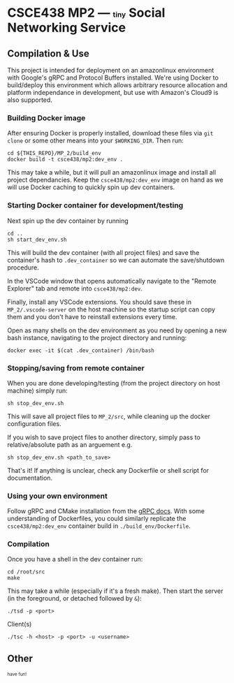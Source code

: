 # CSCE438 MP2 — <font size="3">tiny</font> Social Networking Service

## Compilation & Use
This project is intended for deployment on an amazonlinux environment with Google's gRPC and Protocol Buffers installed. We're using Docker to build/deploy this environment which allows arbitrary resource allocation and platform independance in development, but use with Amazon's Cloud9 is also supported.

### Building Docker image

After ensuring Docker is properly installed, download these files via `git clone` or some other means into your `$WORKING_DIR`. Then run:
    
    cd ${THIS_REPO}/MP_2/build_env
    docker build -t csce438/mp2:dev_env .

This may take a while, but it will pull an amazonlinux image and install all project dependancies. Keep the `csce438/mp2:dev_env` image on hand as we will use Docker caching to quickly spin up dev containers. 

### Starting Docker container for development/testing
Next spin up the dev container by running

    cd ..
    sh start_dev_env.sh

This will build the dev container (with all project files) and save the container's hash to `.dev_container` so we can automate the save/shutdown procedure.

In the VSCode window that opens automatically navigate to the "Remote Explorer" tab and remote into `csce438/mp2:dev`. 

Finally, install any VSCode extensions. You should save these in `MP_2/.vscode-server` on the host machine so the startup script can copy them and you don't have to reinstall extensions every time.

Open as many shells on the dev environment as you need by opening a new bash instance, navigating to the project directory and running:

    docker exec -it $(cat .dev_container) /bin/bash

### Stopping/saving from remote container
When you are done developing/testing (from the project directory on host machine) simply run:

    sh stop_dev_env.sh

This will save all project files to `MP_2/src`, while cleaning up the docker configuration files.

If you wish to save project files to another directory, simply pass to relative/absolute path as an arguement e.g.

    sh stop_dev_env.sh <path_to_save>

That's it! If anything is unclear, check any Dockerfile or shell script for documentation.

### Using your own environment 
Follow gRPC and CMake installation from the [gRPC docs](https://grpc.io/docs/languages/cpp/quickstart/). With some understanding of Dockerfiles, you could similarly replicate the `csce438/mp2:dev_env` container build in `./build_env/Dockerfile`.

### Compilation
Once you have a shell in the dev container run:

    cd /root/src
    make

This may take a while (especially if it's a fresh make). Then start the server (in the foreground, or detached followed by `&`):
    
    ./tsd -p <port>

Client(s)

    ./tsc -h <host> -p <port> -u <username>
    

## Other

<font size="1">have fun!</font>